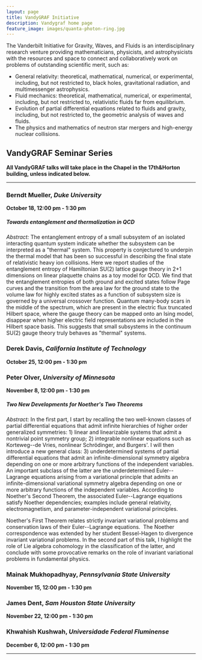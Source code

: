```yaml
---
layout: page
title: VandyGRAF Initiative 
description: Vandygraf home page 
feature_image: images/quanta-photon-ring.jpg
---
```


 The Vanderbilt Initiative  for Gravity, Waves, and Fluids is an interdisciplinary research venture  providing mathematicians, physicists, and astrophysicists with the resources and space to connect and collaboratively work on problems of outstanding scientific merit, such as:

+ General relativity: theoretical, mathematical, numerical, or experimental, including, but not restricted to, black holes, gravitational radiation, and multimessenger astrophysics.
+ Fluid mechanics: theoretical, mathematical, numerical, or experimental, including, but not restricted to, relativistic fluids far from equilibrium.
+ Evolution of partial differential equations related to fluids and gravity, including, but not restricted to, the geometric analysis of waves and fluids.
+ The physics and mathematics of neutron star mergers and high-energy nuclear collisions.

## VandyGRAF Seminar Series

**All VandyGRAF talks will take place in the Chapel in the 17th&Horton building, unless indicated below.**

<hr>

### Berndt Mueller, *Duke University*
**October 18, 12:00 pm - 1:30 pm**
##### Towards entanglement and thermalization in QCD
*Abstract:* The entanglement entropy of a small subsystem of an isolated interacting quantum system indicate whether the subsystem can be interpreted as a "thermal" system. This property is conjectured to underpin the thermal model that has been so successful in describing the final state of relativistic heavy ion collisions. Here we report studies of the entanglement entropy of Hamiltonian SU(2) lattice gauge theory in 2+1 dimensions on linear plaquette chains as a toy model for QCD. We find that the entanglement entropies of both ground and excited states follow Page curves and the transition from the area law for the ground state to the volume law for highly excited states as a function of subsystem size is governed by a universal crossover function. Quantum many-body scars in the middle of the spectrum, which are present in the electric flux truncated Hilbert space, where the gauge theory can be mapped onto an Ising model, disappear when higher electric field representations are included in the Hilbert space basis. This suggests that small subsystems in the continuum SU(2) gauge theory truly behaves as "thermal" systems.

### Derek Davis, *California Institute of Technology*
**October 25, 12:00 pm - 1:30 pm**

### Peter Olver, *University of Minnesota*
**November 8, 12:00 pm - 1:30 pm**
##### Two New Developments for Noether's Two Theorems
*Abstract:* In the first part, I start by recalling the two well-known classes of partial differential equations that admit infinite hierarchies of higher order generalized symmetries: 1) linear and linearizable systems that admit a nontrivial point symmetry group; 2) integrable nonlinear equations such as Korteweg--de Vries, nonlinear Schrödinger, and Burgers'.  I will then introduce a new general class: 3) underdetermined systems of partial differential equations that admit an infinite-dimensional symmetry algebra depending on one or more arbitrary functions of the independent variables.  An important subclass of the latter are the underdetermined Euler--Lagrange equations arising from a variational principle that admits an infinite-dimensional variational symmetry algebra depending on one or more arbitrary functions of the independent variables.  According to Noether's Second Theorem, the associated Euler--Lagrange equations satisfy Noether dependencies; examples include general relativity, electromagnetism, and parameter-independent variational principles.

Noether's First Theorem relates strictly invariant variational problems and conservation laws of their Euler--Lagrange equations.  The Noether correspondence was extended by her student Bessel-Hagen to divergence invariant variational problems. In the second part of this talk, I highlight the role of Lie algebra cohomology in the classification of the latter, and conclude with some provocative remarks on the role of invariant variational problems in fundamental physics.

### Mainak Mukhopadhyay, *Pennsylvania State University*
**November 15, 12:00 pm - 1:30 pm**

### James Dent, *Sam Houston State University*
**November 22, 12:00 pm - 1:30 pm**

### Khwahish Kushwah, *Universidade Federal Fluminense*
**December 6, 12:00 pm - 1:30 pm**

<hr>

